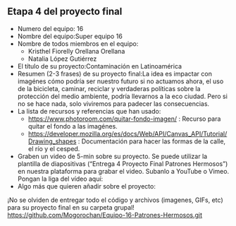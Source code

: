 ## Etapa 4 del proyecto final

- Numero del equipo: 16
- Nombre del equipo:Super equipo 16
- Nombre de todos miembros en el equipo:
  - Kristhel Fiorelly Orellana Orellana
  - Natalia López Gutiérrez
- El título de su proyecto:Contaminación en Latinoamérica
- Resumen (2-3 frases) de su proyecto final:La idea es impactar con imagénes cómo podría ser nuestro futuro si no actuamos ahora, el uso de la bicicleta, caminar, reciclar y verdaderas políticas sobre la protección del medio ambiente, podría llevarnos a la eco ciudad. Pero si no se hace nada, solo viviremos para padecer las consecuencias.
- La lista de recursos y referencias que han usado:
  - https://www.photoroom.com/quitar-fondo-imagen/ : Recurso para quitar el fondo a las imagénes.
  - https://developer.mozilla.org/es/docs/Web/API/Canvas_API/Tutorial/Drawing_shapes : Documentación para hacer las formas de la calle, el río y el cesped. 
- Graben un video de 5-min sobre su proyecto. Se puede utilizar la plantilla de diapositivas (“Entrega 4 Proyecto Final Patrones Hermosos”) en nuestra plataforma para grabar el video. Subanlo a YouTube o Vimeo. Pongan la liga del vídeo aquí: 
- Algo más que quieren añadir sobre el proyecto:

¡No se olviden de entregar todo el código y archivos (imagenes, GIFs, etc) para su proyecto final en su carpeta grupal!
https://github.com/Mogorochan/Equipo-16-Patrones-Hermosos.git

